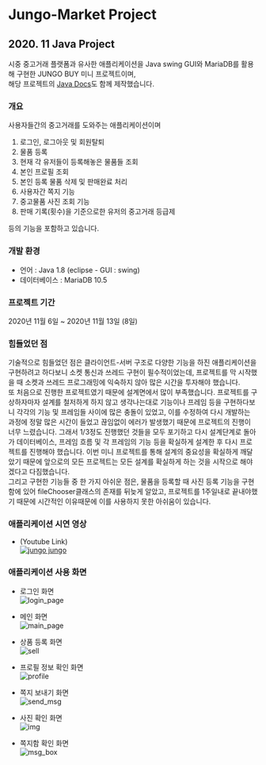 # Jungo-Market Project
## 2020. 11 Java Project  
시중 중고거래 플랫폼과 유사한 애플리케이션을 Java swing GUI와 MariaDB를 활용해 구현한 JUNGO BUY 미니 프로젝트이며,  
해당 프로젝트의 [Java Docs](https://dooye0ng.github.io/megaIT/project/AppProject/doc/)도 함께 제작했습니다.

### 개요
사용자들간의 중고거래를 도와주는 애플리케이션이며

1. 로그인, 로그아웃 및 회원탈퇴
2. 물품 등록  
3. 현재 각 유저들이 등록해놓은 물품들 조회
4. 본인 프로필 조회
5. 본인 등록 물품 삭제 및 판매완료 처리
6. 사용자간 쪽지 기능
7. 중고물품 사진 조회 기능
8. 판매 기록(횟수)을 기준으로한 유저의 중고거래 등급제   

등의 기능을 포함하고 있습니다.

### 개발 환경
- 언어 : Java 1.8 (eclipse - GUI : swing)
- 데이터베이스 : MariaDB 10.5

### 프로젝트 기간
2020년 11월 6일 ~ 2020년 11월 13일 (8일)

### 힘들었던 점
기술적으로 힘들었던 점은 클라이언트-서버 구조로 다양한 기능을 하진 애플리케이션을 구현하려고 하다보니 소켓 통신과 쓰레드 구현이 필수적이었는데, 프로젝트를 막 시작했을 때 소켓과 쓰레드 프로그래밍에 익숙하지 않아 많은 시간을 투자해야 했습니다.  
또 처음으로 진행한 프로젝트였기 때문에 설계면에서 많이 부족했습니다. 프로젝트를 구상하자마자 설계를 철저하게 하지 않고 생각나는대로 기능이나 프레임 등을 구현하다보니 각각의 기능 및 프레임들 사이에 많은 충돌이 있었고, 이를 수정하여 다시 개발하는 과정에 정말 많은 시간이 들었고 끊임없이 에러가 발생했기 때문에 프로젝트의 진행이 너무 느렸습니다. 그래서 1/3정도 진행했던 것들을 모두 포기하고 다시 설계단계로 돌아가 데이터베이스, 프레임 흐름 및 각 프레임의 기능 등을 확실하게 설계한 후 다시 프로젝트를 진행해야 했습니다. 이번 미니 프로젝트를 통해 설계의 중요성을 확실하게 깨달았기 때문에 앞으로의 모든 프로젝트는 모든 설계를 확실하게 하는 것을 시작으로 해야겠다고 다짐했습니다.  
그리고 구현한 기능들 중 한 가지 아쉬운 점은, 물품을 등록할 때 사진 등록 기능을 구현함에 있어 fileChooser클래스의 존재를 뒤늦게 알았고, 프로젝트를 1주일내로 끝내야했기 때문에 시간적인 이유때문에 이를 사용하지 못한 아쉬움이 있습니다.  

### 애플리케이션 시연 영상  
- (Youtube Link)  
[![jungo jungo](https://img.youtube.com/vi/G03FJ8pYfRg/0.jpg)](https://www.youtube.com/watch?v=G03FJ8pYfRg) 

### 애플리케이션 사용 화면
- 로그인 화면  
![login_page](caps/login.png)  
  
- 메인 화면  
![main_page](caps/main_page.png)  
  
- 상품 등록 화면  
![sell](caps/register_product.png)  
  
- 프로필 정보 확인 화면  
![profile](caps/profile.png)

- 쪽지 보내기 화면  
![send_msg](caps/send_message.png)  
  
- 사진 확인 화면  
![img](caps/image_view.png)  
  
- 쪽지함 확인 화면  
![msg_box](caps/message_box.png)  
  


